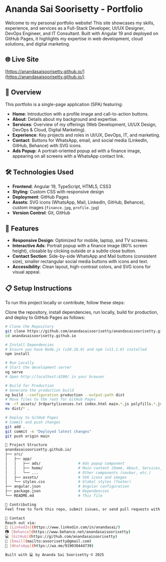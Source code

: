 # Ananda Sai Soorisetty - Portfolio

Welcome to my personal portfolio website! This site showcases my skills, experience, and services as a Full-Stack Developer, UI/UX Designer, DevOps Engineer, and IT Consultant. Built with Angular 19 and deployed on GitHub Pages, it highlights my expertise in web development, cloud solutions, and digital marketing.

## 🌐 Live Site
[https://anandasaisoorisetty.github.io/](https://anandasaisoorisetty.github.io/)

## 📖 Overview
This portfolio is a single-page application (SPA) featuring:
- **Home**: Introduction with a profile image and call-to-action buttons.
- **About**: Details about my background and expertise.
- **Services**: Overview of my offerings (Web Development, UI/UX Design, DevOps & Cloud, Digital Marketing).
- **Experience**: Key projects and roles in UI/UX, DevOps, IT, and marketing.
- **Contact**: Buttons for WhatsApp, email, and social media (LinkedIn, GitHub, Behance) with SVG icons.
- **Ads Popup**: A portrait-oriented popup ad with a finance image, appearing on all screens with a WhatsApp contact link.

## 🛠️ Technologies Used
- **Frontend**: Angular 19, TypeScript, HTML5, CSS3
- **Styling**: Custom CSS with responsive design
- **Deployment**: GitHub Pages
- **Assets**: SVG icons (WhatsApp, Mail, LinkedIn, GitHub, Behance), custom images (`finance.jpg`, `profile.jpg`)
- **Version Control**: Git, GitHub

## 🚀 Features
- **Responsive Design**: Optimized for mobile, laptop, and TV screens.
- **Interactive Ads**: Portrait popup with a finance image (80% screen height), closable by clicking outside or a subtle close button.
- **Contact Section**: Side-by-side WhatsApp and Mail buttons (consistent size), smaller rectangular social media buttons with icons and text.
- **Accessibility**: Clean layout, high-contrast colors, and SVG icons for visual appeal.

## 📋 Setup Instructions
To run this project locally or contribute, follow these steps:

Clone the repository, install dependencies, run locally, build for production, and deploy to GitHub Pages as follows:
```bash
# Clone the Repository
git clone https://github.com/anandasaisoorisetty/anandasaisoorisetty.github.io.git
cd anandasaisoorisetty.github.io

# Install Dependencies
# Ensure you have Node.js (v20.18.0) and npm (v11.1.0) installed
npm install

# Run Locally
# Start the development server
ng serve
# Open http://localhost:4200/ in your browser

# Build for Production
# Generate the production build
ng build --configuration production --output-path dist
# Move files to the root for GitHub Pages
rm -rf assets/ 3rdpartylicenses.txt index.html main.*.js polyfills.*.js runtime.*.js styles.*.css
mv dist/* .

# Deploy to GitHub Pages
# Commit and push changes
git add .
git commit -m "Deployed latest changes"
git push origin main

📂 Project Structure
anandasaisoorisetty.github.io/
├── src/
│   ├── app/
│   │   ├── ads/                 # Ads popup component
│   │   ├── home/                # Main content (Home, About, Services, etc.)
│   │   └── ...                  # Other components (navbar, etc.)
│   ├── assets/                  # SVG icons and images
│   └── styles.css               # Global styles (footer)
├── angular.json                 # Angular configuration
├── package.json                 # Dependencies
└── README.md                    # This file

🤝 Contributing
Feel free to fork this repo, submit issues, or send pull requests with improvements!

📧 Contact
Reach out via:
💼 [LinkedIn](https://www.linkedin.com/in/anandasai/)  
📷 [Behance](https://www.behance.net/anandasaisoorisetty)  
💻 [GitHub](https://github.com/anandasaisoorisetty)  
📧 [Email](mailto:asoorisetty@gmail.com)  
📩 [WhatsApp](https://wa.me/919030444739) 

Built with 💻 by Ananda Sai Soorisetty © 2025